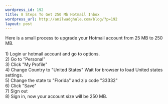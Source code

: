 ```yaml
--- 
wordpress_id: 192
title: 8 Steps To Get 250 Mb Hotmail Inbox
wordpress_url: http://anilwadghule.com/blog/?p=192
layout: post
---
```

Here is a small process to upgrade your Hotmail account from 25 MB to 250 MB.<br /><br />1) Login ur hotmail account and go to options.<br />2) Go to "Personal"<br />3) Click "My Profile"<br />4) Change Country to "United States" Wait for browser to load United states settings.<br />5) Change the state to "Florida" and zip code "33332"<br />6) Click "Save"<br />7) Sign out<br />8) Sign in, now your account size will be 250 MB.
